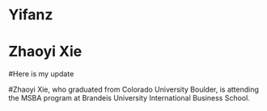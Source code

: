 # Yifanz
# Zhaoyi Xie


#Here is my update

#Zhaoyi Xie, who graduated from Colorado University Boulder, is attending the MSBA program at Brandeis University International Business School.

